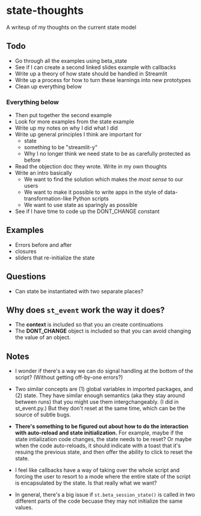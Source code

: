 # state-thoughts

A writeup of my thoughts on the current state model

## Todo

- Go through all the examples using beta_state
- See if I can create a second linked slides example with callbacks
- Write up a theory of how state should be handled in Streamlit
- Write up a process for how to turn these learnings into new prototypes
- Clean up everything below

### Everything below

- Then put together the second example
- Look for more examples from the state example
- Write up my notes on why I did what I did
- Write up general principles I think are important for 
    - state
    - something to be "streamlit-y"
    - Why I no longer think we need state to be as carefully protected as
      before
- Read the objection doc they wrote. Write in my own thoughts
- Write an intro basically
    - We want to find the solution which makes the *most sense* to our users
    - We want to make it possible to write apps in the style of 
      data-transformation-like Python scripts
    - We want to use state as sparingly as possible
- See if I have time to code up the DONT_CHANGE constant

## Examples

- Errors before and after 
- closures
- sliders that re-initialize the state

## Questions

- Can state be instantiated with two separate places?

## Why does `st_event` work the way it does?

- The **context** is included so that you an create continuations
- The **DONT_CHANGE** object is included so that you can avoid changing
  the value of an object.

## Notes

- I wonder if there's a way we can do signal handling at the bottom of the 
  script? (Without getting off-by-one errors?)
  
- Two similar concepts are (1) global variables in imported packages, and (2)
  state. They have similar enough semantics (aka they stay around between runs)
  that you might use them intergchangeably. (I did in st_event.py.) But they
  don't reset at the same time, which can be the source of subtle bugs.

- **There's something to be figured out about how to do the interaction with
  auto-reload and state initialization.** For example, maybe if the state
  intialization code changes, the state needs to be reset? Or maybe when the
  code auto-reloads, it should indicate with a toast that it's resuing the
  previous state, and then offer the ability to click to reset the state.

- I feel like callbacks have a way of taking over the whole script and forcing
  the user to resort to a mode where the entire state of the script is
  encapsulated by the state. Is that really what we want?

- In general, there's a big issue if `st.beta_session_state()` is called in two
  different parts of the code becuase they may not initialize the same values.

